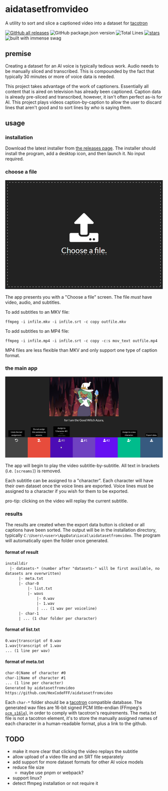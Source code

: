 # aidatasetfromvideo

A utility to sort and slice a captioned video into a dataset for [tacotron](https://github.com/keithito/tacotron)

[![GitHub all releases](https://img.shields.io/github/downloads/hexcodefff/aidatasetfromvideo/total)](https://github.com/HexCodeFFF/aidatasetfromvideo/releases)
![GitHub package.json version](https://img.shields.io/github/package-json/v/hexcodefff/aidatasetfromvideo)
![Total Lines](https://img.shields.io/tokei/lines/github/HexCodeFFF/aidatasetfromvideo)
[![stars](https://img.shields.io/github/stars/HexCodeFFF/aidatasetfromvideo?style=social)](https://github.com/HexCodeFFF/aidatasetfromvideo/stargazers)
![built with immense swag](https://img.shields.io/static/v1?label=built+with&message=pain&color=e74c3c)

## premise

Creating a dataset for an AI voice is typically tedious work. Audio needs to be manually sliced and transcribed. This is
compounded by the fact that typically 30 minutes or more of voice data is needed.

This project takes advantage of the work of captioners. Essentially all content that is aired on television has already
been captioned. Caption data is already pre-sliced and transcribed, however, it isn't often perfect as-is for AI. This
project plays videos caption-by-caption to allow the user to discard lines that aren't good and to sort lines by _who_
is saying them.

## usage

### installation

Download the latest installer from [the releases page](https://github.com/HexCodeFFF/aidatasetfromvideo/releases). The
installer should install the program, add a desktop icon, and then launch it. No input required.

### choose a file

![upload](screenshots/upload.png)

The app presents you with a "Choose a file" screen. The file _must_ have video, audio, and subtitles.

To add subtitles to an MKV file:

```shell
ffmpeg -i infile.mkv -i infile.srt -c copy outfile.mkv
```

To add subtitles to an MP4 file:

```shell
ffmpeg -i infile.mp4 -i infile.srt -c copy -c:s mov_text outfile.mp4
```

MP4 files are less flexible than MKV and only support one type of caption format.

### the main app

![app](screenshots/app.png)

The app will begin to play the video subtitle-by-subtitle. All text in brackets (i.e. `[screams]`) is removed.

Each subtitle can be assigned to a "character". Each character will have their own dataset once the voice lines are
exported. Voice lines must be assigned to a character if you wish for them to be exported.

pro-tip: clicking on the video will replay the current subtitle.

### results

The results are created when the export data button is clicked or all captions have been sorted. The output will be in
the installation directory, typically `C:\Users\<user>\AppData\Local\aidatasetfromvideo`. The program will automatically
open the folder once generated.

#### format of result

```
installdir
  |- datasets-* (number after "datasets-" will be first available, no datasets are overwritten)
      |- meta.txt
      |- char-0
          |- list.txt
          |- wavs
              |- 0.wav
              |- 1.wav
              | ... (1 wav per voiceline)
      |- char-1 
      | ... (1 char folder per character)
```

#### format of list.txt

```
0.wav|transcript of 0.wav
1.wav|transcript of 1.wav
... (1 line per wav)
```

#### format of meta.txt

```
char-0|Name of character #0
char-1|Name of character #1
... (1 line per character)
Generated by aidatasetfromvideo https://github.com/HexCodeFFF/aidatasetfromvideo
```

Each `char-*` folder should be a [tacotron](https://github.com/keithito/tacotron) compatible database. The generated wav
files are 16-bit signed PCM little-endian (FFmpeg's [`pcm_s16le`](https://trac.ffmpeg.org/wiki/audio%20types)), in order
to comply with tacotron's requirements. The meta.txt file is not a tacotron element, it's to store the manually assigned
names of each character in a human-readable format, plus a link to the github.

## TODO

- make it more clear that clicking the video replays the subtitle
- allow upload of a video file and an SRT file separately
- add support for more dataset formats for other AI voice models
- reduce file size
  - maybe use pnpm or webpack?
- support linux?
- detect ffmpeg installation or not require it
